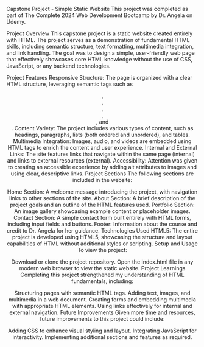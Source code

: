 Capstone Project - Simple Static Website
This project was completed as part of The Complete 2024 Web Development Bootcamp by Dr. Angela on Udemy.

Project Overview
This capstone project is a static website created entirely with HTML. The project serves as a demonstration of fundamental HTML skills, including semantic structure, text formatting, multimedia integration, and link handling. The goal was to design a simple, user-friendly web page that effectively showcases core HTML knowledge without the use of CSS, JavaScript, or any backend technologies.

Project Features
Responsive Structure: The page is organized with a clear HTML structure, leveraging semantic tags such as <header>, <nav>, <main>, <footer>, <section>, and <article>.
Content Variety: The project includes various types of content, such as headings, paragraphs, lists (both ordered and unordered), and tables.
Multimedia Integration: Images, audio, and videos are embedded using HTML tags to enrich the content and user experience.
Internal and External Links: The site features links that navigate within the same page (internal) and links to external resources (external).
Accessibility: Attention was given to creating an accessible experience by adding alt attributes to images and using clear, descriptive links.
Project Sections
The following sections are included in the website:

Home Section: A welcome message introducing the project, with navigation links to other sections of the site.
About Section: A brief description of the project goals and an outline of the HTML features used.
Portfolio Section: An image gallery showcasing example content or placeholder images.
Contact Section: A simple contact form built entirely with HTML forms, including input fields and buttons.
Footer: Information about the course and credit to Dr. Angela for her guidance.
Technologies Used
HTML5: The entire project is developed using HTML5, showcasing the structure and layout capabilities of HTML without additional styles or scripting.
Setup and Usage
To view the project:

Download or clone the project repository.
Open the index.html file in any modern web browser to view the static website.
Project Learnings
Completing this project strengthened my understanding of HTML fundamentals, including:

Structuring pages with semantic HTML tags.
Adding text, images, and multimedia in a web document.
Creating forms and embedding multimedia with appropriate HTML elements.
Using links effectively for internal and external navigation.
Future Improvements
Given more time and resources, future improvements to this project could include:

Adding CSS to enhance visual styling and layout.
Integrating JavaScript for interactivity.
Implementing additional sections and features as required.
